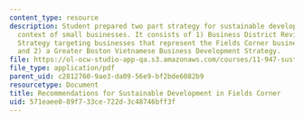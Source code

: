 ```yaml
---
content_type: resource
description: Student prepared two part strategy for sustainable development in the
  context of small businesses. It consists of 1) Business District Revitalization
  Strategy targeting businesses that represent the Fields Corner business district;
  and 2) a Greater Boston Vietnamese Business Development Strategy.
file: https://ol-ocw-studio-app-qa.s3.amazonaws.com/courses/11-947-sustainable-economic-development-spring-2004/571eaee089f733ce722d3c48746bff3f_finalvietaid.pdf
file_type: application/pdf
parent_uid: c2812760-9ae3-da09-56e9-bf2bde6082b9
resourcetype: Document
title: Recommendations for Sustainable Development in Fields Corner
uid: 571eaee0-89f7-33ce-722d-3c48746bff3f
---
```

